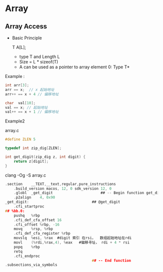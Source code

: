 # Array

## Array Access

- Basic Principle
    
    T A[L];
    
    - type T and Length L
    - Size = L * sizeof(T)
    - A can be used as a pointer to array element 0: Type T*
    

Example :

```c
int arr[3]; 
arr == x;  // x 起始地址
arr++ == x + 4 // 偏移地址

char  val[10];
val == x; // 起始地址
val++ == x + 1 // 偏移地址
```

Example2

array.c

```c
#define ZLEN 5

typedef int zip_dig[ZLEN];

int get_digit(zip_dig z, int digit) {
	return z[digit];
}
```

clang -Og -S array.c

```c
.section	__TEXT,__text,regular,pure_instructions
	.build_version macos, 12, 0	sdk_version 12, 0
	.globl	_get_digit                      ## -- Begin function get_digit
	.p2align	4, 0x90
_get_digit:                             ## @get_digit
	.cfi_startproc
## %bb.0:
	pushq	%rbp
	.cfi_def_cfa_offset 16
	.cfi_offset %rbp, -16
	movq	%rsp, %rbp
	.cfi_def_cfa_register %rbp
	movslq	%esi, %rax  #digit 索引 在rsi，  数组起始地址在rdi
	movl	(%rdi,%rax,4), %eax   #偏移寻址， rdi + 4 * rsi 
	popq	%rbp
	retq
	.cfi_endproc
                                        ## -- End function
.subsections_via_symbols
```